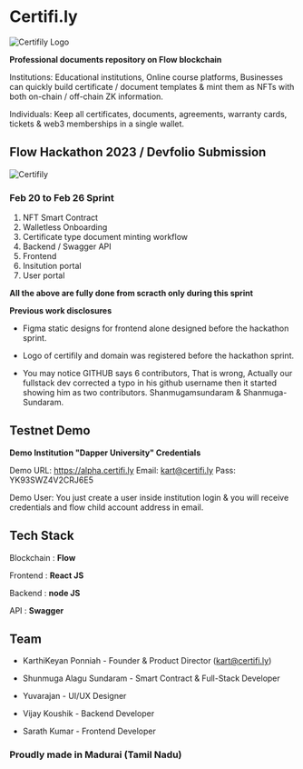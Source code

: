 # Certifi.ly

![Certifily Logo](https://github.com/mrkart/certifi/blob/main/frontend/src/assets/images/logo.png) 

**Professional documents repository on Flow blockchain**

Institutions:
Educational institutions, Online course platforms, Businesses can quickly build certificate / document templates & mint them as NFTs with both on-chain / off-chain ZK information. 

Individuals:
Keep all certificates, documents, agreements, warranty cards, tickets & web3 memberships in a single wallet.

## Flow Hackathon 2023 / Devfolio Submission
![Certifily](https://github.com/mrkart/certifi/blob/main/frontend/src/assets/images/certifi-loader.gif)

### Feb 20 to Feb 26 Sprint

1. NFT Smart Contract
2. Walletless Onboarding
3. Certificate type document minting workflow
4. Backend / Swagger API
5. Frontend
6. Insitution portal
7. User portal

**All the above are fully done from scracth only during this sprint**

**Previous work disclosures** 
- Figma static designs for frontend alone designed before the hackathon sprint. 
* Logo of certifily and domain was registered before the hackathon sprint. 
+ You may notice GITHUB says 6 contributors, That is wrong, Actually our fullstack dev corrected a typo in his github username then it started showing him as two contributors. Shanmugamsundaram & Shanmuga-Sundaram. 


## Testnet Demo
**Demo Institution "Dapper University" Credentials**

Demo URL: https://alpha.certifi.ly
Email:
kart@certifi.ly
Pass:
YK93SWZ4V2CRJ6E5

Demo User: You just create a user inside institution login & you will receive credentials and flow child account address in email.

## Tech Stack
Blockchain : **Flow**

Frontend   : **React JS**

Backend    : **node JS**

API        : **Swagger**


## Team
- KarthiKeyan Ponniah - Founder & Product Director (kart@certifi.ly)
* Shunmuga Alagu Sundaram - Smart Contract & Full-Stack Developer
+ Yuvarajan - UI/UX Designer
- Vijay Koushik - Backend Developer
* Sarath Kumar - Frontend Developer


### Proudly made in Madurai (Tamil Nadu)
